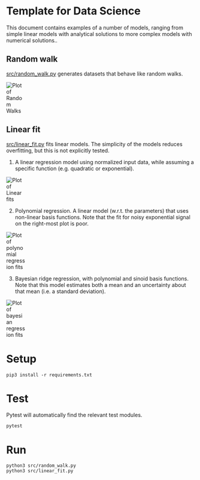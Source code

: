 # Template for Data Science

This document contains examples of a number of models, ranging from simple linear models with analytical solutions to more complex models with numerical solutions..

## Random walk

[src/random_walk.py](src/random_walk.py) generates datasets that behave like random walks.

<img src="img/random_walks.png" style="max-width: 10%" alt="Plot of Random Walks">

## Linear fit

[src/linear_fit.py](src/linear_fit.py) fits linear models. The simplicity of the models reduces overfitting, but this is not explicitly tested.

1. A linear regression model using normalized input data, while assuming a specific function (e.g. quadratic or exponential).

<img src="img/linear_fits.png" style="max-width: 10%" alt="Plot of Linear fits">

2. Polynomial regression. A linear model (w.r.t. the parameters) that uses non-linear basis functions.
Note that the fit for noisy exponential signal on the right-most plot is poor.

<img src="img/polynomial_fits.png" style="max-width: 10%" alt="Plot of polynomial regression fits">

3. Bayesian ridge regression, with polynomial and sinoid basis functions.
Note that this model estimates both a mean and an uncertainty about that mean (i.e. a standard deviation).

<img src="img/bayesian_fits.png" style="max-width: 10%" alt="Plot of bayesian regression fits">


# Setup
```
pip3 install -r requirements.txt
```

# Test
Pytest will automatically find the relevant test modules.
```
pytest
```

# Run
```
python3 src/random_walk.py
python3 src/linear_fit.py
```
